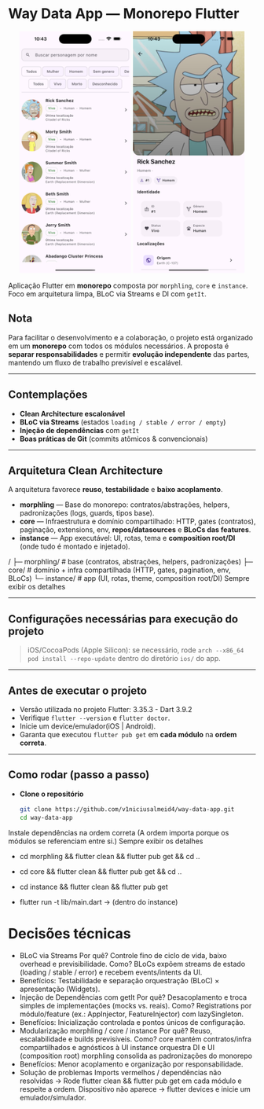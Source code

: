 # Way Data App — Monorepo Flutter

<p align="center">
  <img src="instance/assets/home.png" alt="Tela inicial A" width="45%" />
  <img src="instance/assets/character.png" alt="Tela inicial B" width="45%" />
</p>

Aplicação Flutter em **monorepo** composta por `morphling`, `core` e `instance`.
Foco em arquitetura limpa, BLoC via Streams e DI com `getIt`.

## Nota

Para facilitar o desenvolvimento e a colaboração, o projeto está organizado em um **monorepo** com todos os módulos necessários. A proposta é **separar responsabilidades** e permitir **evolução independente** das partes, mantendo um fluxo de trabalho previsível e escalável.

---

## Contemplações

* **Clean Architecture escalonável**
* **BLoC via Streams** (estados `loading / stable / error / empty`)
* **Injeção de dependências** com `getIt`
* **Boas práticas de Git** (commits atômicos & convencionais)

---

## Arquitetura Clean Architecture

A arquitetura favorece **reuso**, **testabilidade** e **baixo acoplamento**.

* **morphling** — Base do monorepo: contratos/abstrações, helpers, padronizações (logs, guards, tipos base).
* **core** — Infraestrutura e domínio compartilhado: HTTP, gates (contratos), paginação, extensions, env, **repos/datasources** e **BLoCs das features**.
* **instance** — App executável: UI, rotas, tema e **composition root/DI** (onde tudo é montado e injetado).

/
├─ morphling/ # base (contratos, abstrações, helpers, padronizações)
├─ core/ # domínio + infra compartilhada (HTTP, gates, pagination, env, BLoCs)
└─ instance/ # app (UI, rotas, theme, composition root/DI)
Sempre exibir os detalhes

---

## Configurações necessárias para execução do projeto

> iOS/CocoaPods (Apple Silicon): se necessário, rode `arch --x86_64 pod install --repo-update` dentro do diretório `ios/` do app.

---

## Antes de executar o projeto

* Versão utilizada no projeto Flutter: 3.35.3 - Dart 3.9.2
* Verifique `flutter --version` e `flutter doctor`.
* Inicie um device/emulador(iOS | Android).
* Garanta que executou `flutter pub get` em **cada módulo** na **ordem correta**.

---

## Como rodar (passo a passo)

* **Clone o repositório**
  ```bash
  git clone https://github.com/v1niciusalmeid4/way-data-app.git
  cd way-data-app
Instale dependências na ordem correta
(A ordem importa porque os módulos se referenciam entre si.)
Sempre exibir os detalhes

* cd morphling && flutter clean && flutter pub get && cd ..
* cd core  && flutter clean && flutter pub get && cd ..
* cd instance  && flutter clean && flutter pub get
  
* flutter run -t lib/main.dart -> (dentro do instance)

# Decisões técnicas
* BLoC via Streams
Por quê? Controle fino de ciclo de vida, baixo overhead e previsibilidade.
Como? BLoCs expõem streams de estado (loading / stable / error) e recebem events/intents da UI.
* Benefícios: Testabilidade e separação orquestração (BLoC) × apresentação (Widgets).
* Injeção de Dependências com getIt
Por quê? Desacoplamento e troca simples de implementações (mocks vs. reais).
Como? Registrations por módulo/feature (ex.: AppInjector, FeatureInjector) com lazySingleton.
* Benefícios: Inicialização controlada e pontos únicos de configuração.
* Modularização morphling / core / instance
Por quê? Reuso, escalabilidade e builds previsíveis.
Como?
core mantém contratos/infra compartilhados e agnósticos à UI
instance orquestra DI e UI (composition root)
morphling consolida as padronizações do monorepo
* Benefícios: Menor acoplamento e organização por responsabilidade.
* Solução de problemas
Imports vermelhos / dependências não resolvidas
→ Rode flutter clean && flutter pub get em cada módulo e respeite a ordem.
Dispositivo não aparece
→ flutter devices e inicie um emulador/simulador.
